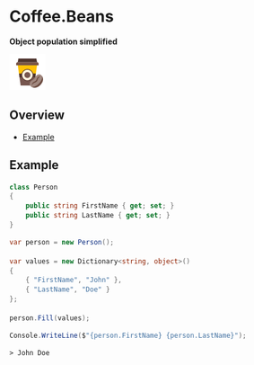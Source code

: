 # Coffee.Beans

**Object population simplified**

![Logo][logo]

## Overview

* [Example](#example)

## Example

```cs
class Person
{
	public string FirstName { get; set; }
	public string LastName { get; set; }
}
```

```cs
var person = new Person();

var values = new Dictionary<string, object>()
{
	{ "FirstName", "John" },
	{ "LastName", "Doe" }
};

person.Fill(values);
```

```cs
Console.WriteLine($"{person.FirstName} {person.LastName}");
```

```
> John Doe
```

[logo]: /docs/logo-64x64.png
